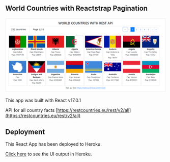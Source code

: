 ## World Countries with Reactstrap Pagination

![Output](world.png)

This app was built with React v17.0.1

API for all country facts
[https://restcountries.eu/rest/v2/all](https://restcountries.eu/rest/v2/all)

## Deployment

This React App has been deployed to Heroku.

[Click here](https://world-countries-react-app.herokuapp.com/#) to see the UI output in Heroku.
